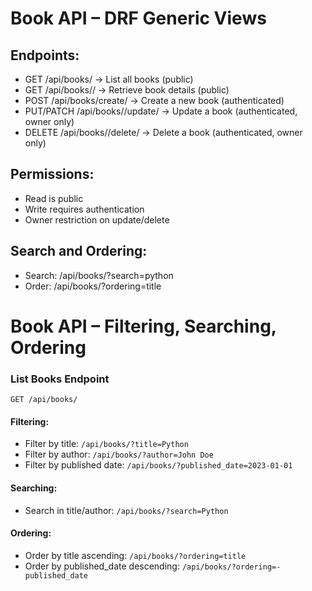 # Book API – DRF Generic Views

## Endpoints:
- GET /api/books/ → List all books (public)
- GET /api/books/<id>/ → Retrieve book details (public)
- POST /api/books/create/ → Create a new book (authenticated)
- PUT/PATCH /api/books/<id>/update/ → Update a book (authenticated, owner only)
- DELETE /api/books/<id>/delete/ → Delete a book (authenticated, owner only)

## Permissions:
- Read is public
- Write requires authentication
- Owner restriction on update/delete

## Search and Ordering:
- Search: /api/books/?search=python
- Order: /api/books/?ordering=title

# Book API – Filtering, Searching, Ordering

### List Books Endpoint
`GET /api/books/`

#### Filtering:
- Filter by title: `/api/books/?title=Python`
- Filter by author: `/api/books/?author=John Doe`
- Filter by published date: `/api/books/?published_date=2023-01-01`

#### Searching:
- Search in title/author: `/api/books/?search=Python`

#### Ordering:
- Order by title ascending: `/api/books/?ordering=title`
- Order by published_date descending: `/api/books/?ordering=-published_date`
